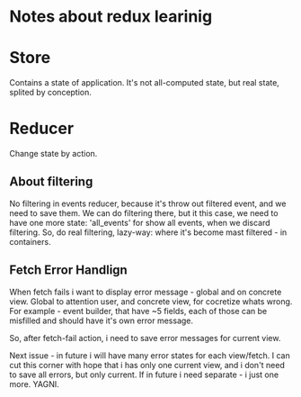 # Notes about redux learinig

# Store

Contains a state of application. It's not all-computed state, but real state,
splited by conception.

# Reducer

Change state by action.

## About filtering

No filtering in events reducer, because it's throw out filtered event, and we
need to save them.  We can do filtering there, but it this case, we need to
have one more state: 'all_events' for show all events, when we discard
filtering.  So, do real filtering, lazy-way: where it's become mast filtered -
in containers.

## Fetch Error Handlign

When fetch fails i want to display error message - global and on concrete view.
Global to attention user, and concrete view, for cocretize whats wrong.
For example - event builder, that have ~5 fields, each of those can be
misfilled and should have it's own error message.

So, after fetch-fail action, i need to save error messages for current view.

Next issue - in future i will have many error states for each view/fetch.
I can cut this corner with hope that i has only one current view, and i don't
need to save all errors, but only current. If in future i need separate - i
just one more. YAGNI.
